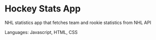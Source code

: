 # Hockey Stats App

NHL statistics app that fetches team and rookie statistics from NHL API

Languages: Javascript, HTML, CSS
